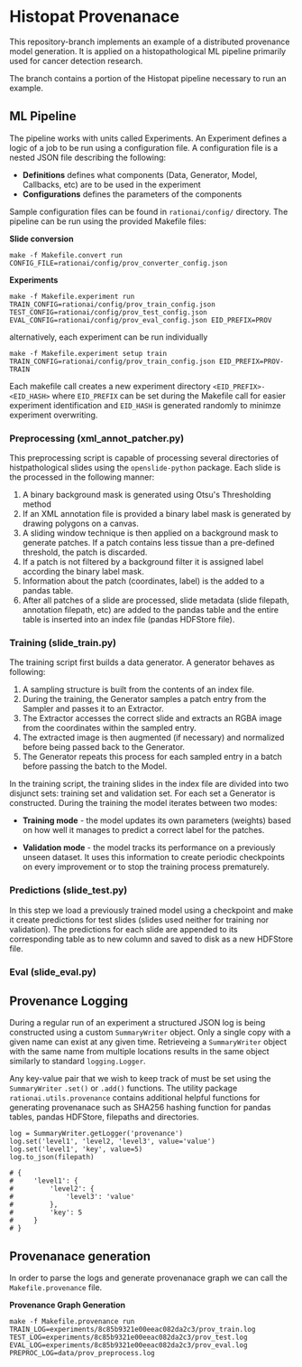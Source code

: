 # Histopat Provenanace

This repository-branch implements an example of a distributed provenance model generation. It is applied on a histopathological ML pipeline primarily used for cancer detection research.

The branch contains a portion of the Histopat pipeline necessary to run an example. 

## ML Pipeline

The pipeline works with units called Experiments. An Experiment defines a logic of a job to be run using a configuration file. A configuration file is a nested JSON file describing the following:

- **Definitions** defines what components (Data, Generator, Model, Callbacks, etc) are to be used in the experiment
- **Configurations** defines the parameters of the components

Sample configuration files can be found in `rationai/config/` directory. The pipeline can be run using the provided Makefile files:

**Slide conversion**

`make -f Makefile.convert run CONFIG_FILE=rationai/config/prov_converter_config.json`

**Experiments**

`make -f Makefile.experiment run TRAIN_CONFIG=rationai/config/prov_train_config.json TEST_CONFIG=rationai/config/prov_test_config.json EVAL_CONFIG=rationai/config/prov_eval_config.json EID_PREFIX=PROV`

alternatively, each experiment can be run individually

`make -f Makefile.experiment setup train TRAIN_CONFIG=rationai/config/prov_train_config.json EID_PREFIX=PROV-TRAIN` 

Each makefile call creates a new experiment directory `<EID_PREFIX>-<EID_HASH>` where `EID_PREFIX` can be set during the Makefile call for easier experiment identification and `EID_HASH` is generated randomly to minimze experiment overwriting.

### Preprocessing (xml_annot_patcher.py)

This preprocessing script is capable of processing several directories of histpathological slides using the `openslide-python` package. Each slide is the processed in the following manner:

1. A binary background mask is generated using Otsu's Thresholding method
2. If an XML annotation file is provided a binary label mask is generated by drawing polygons on a canvas.
3. A sliding window technique is then applied on a background mask to generate patches. If a patch contains less tissue than a pre-defined threshold, the patch is discarded.
4. If a patch is not filtered by a background filter it is assigned label according the binary label mask.
5. Information about the patch (coordinates, label) is the added to a pandas table.
6. After all patches of a slide are processed, slide metadata (slide filepath, annotation filepath, etc) are added to the pandas table and the entire table is inserted into an index file (pandas HDFStore file).

### Training (slide_train.py)

The training script first builds a data generator. A generator behaves as following:

1. A sampling structure is built from the contents of an index file.
2. During the training, the Generator samples a patch entry from the Sampler and passes it to an Extractor. 
3. The Extractor accesses the correct slide and extracts an RGBA image from the coordinates within the sampled entry. 
4. The extracted image is then augmented (if necessary) and normalized before being passed back to the Generator.
5. The Generator repeats this process for each sampled entry in a batch before passing the batch to the Model.

In the training script, the training slides in the index file are divided into two disjunct sets: training set and validation set.
For each set a Generator is constructed. During the training the model iterates between two modes:

- **Training mode** - the model updates its own parameters (weights) based on how well it manages to predict a correct label for the patches. 

- **Validation mode** - the model tracks its performance on a previously unseen dataset. It uses this information to create periodic checkpoints on every improvement or to stop the training process prematurely.

### Predictions (slide_test.py)

In this step we load a previously trained model using a checkpoint and make it create predictions for test slides (slides used neither for training nor validation). The predictions for each slide are appended to its corresponding table as to new column and saved to disk as a new HDFStore file.

### Eval (slide_eval.py)



## Provenance Logging

During a regular run of an experiment a structured JSON log is being constructed using a custom `SummaryWriter` object. Only a single copy with a given name can exist at any given time. Retrieveing a `SummaryWriter` object with the same name from multiple locations results in the same object similarly to standard `logging.Logger`. 

Any key-value pair that we wish to keep track of must be set using the `SummaryWriter` `.set()` or `.add()` functions. The utility package `rationai.utils.provenance` contains additional helpful functions for generating provenanace such as SHA256 hashing function for pandas tables, pandas HDFStore, filepaths and directories.

```
log = SummaryWriter.getLogger('provenance')
log.set('level1', 'level2, 'level3', value='value')
log.set('level1', 'key', value=5)
log.to_json(filepath)

# {
#     'level1': {
#         'level2': {
#             'level3': 'value'
#         },
#         'key': 5
#     }
# }

```

## Provenanace generation

In order to parse the logs and generate provenanace graph we can call the `Makefile.provenance` file.

**Provenance Graph Generation**

`make -f Makefile.provenance run TRAIN_LOG=experiments/8c85b9321e00eeac082da2c3/prov_train.log TEST_LOG=experiments/8c85b9321e00eeac082da2c3/prov_test.log EVAL_LOG=experiments/8c85b9321e00eeac082da2c3/prov_eval.log PREPROC_LOG=data/prov_preprocess.log`


